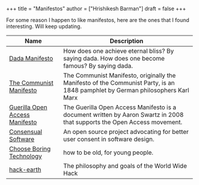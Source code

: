 +++
title = "Manifestos"
author = ["Hrishikesh Barman"]
draft = false
+++

For some reason I happen to like manifestos, here are the ones that I found interesting. Will keep updating.

| Name                                                                                           | Description                                                                                                                    |
|------------------------------------------------------------------------------------------------|--------------------------------------------------------------------------------------------------------------------------------|
| [Dada Manifesto](https://en.wikipedia.org/wiki/Dada_Manifesto)                                 | How does one achieve eternal bliss? By saying dada. How does one become famous? By saying dada.                                |
| [The Communist Manifesto](https://en.wikipedia.org/wiki/The_Communist_Manifesto)               | The Communist Manifesto, originally the Manifesto of the Communist Party, is an 1848 pamphlet by German philosophers Karl Marx |
| [Guerilla Open Access Manifesto](https://en.wikipedia.org/wiki/Guerilla_Open_Access_Manifesto) | The Guerilla Open Access Manifesto is a document written by Aaron Swartz in 2008 that supports the Open Access movement.       |
| [Consensual Software](https://consensualsoftware.com/)                                         | An open source project advocating for better user consent in software design.                                                  |
| [Choose Boring Technology](https://boringtechnology.club/)                                     | how to be old, for young people.                                                                                               |
| [hack-earth](https://github.com/hack-earth/manifesto)                                          | The philosophy and goals of the World Wide Hack                                                                                |
